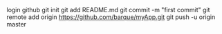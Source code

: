 login github
git init
git add README.md
git commit -m "first commit"
git remote add origin https://github.com/barque/myApp.git
git push -u origin master
